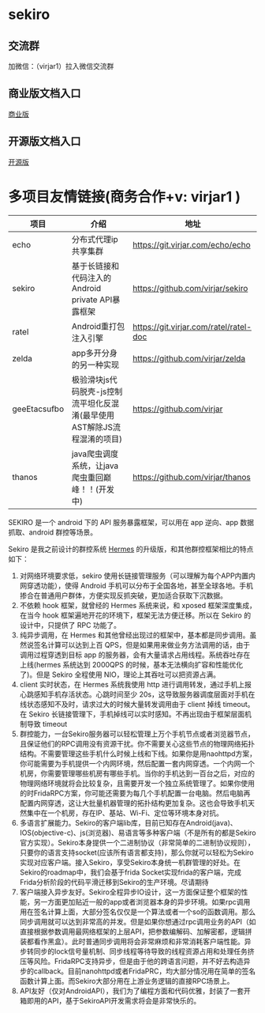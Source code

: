 # sekiro

## 交流群
加微信：（virjar1）拉入微信交流群

## 商业版文档入口
[商业版](doc/readme.md)

## 开源版文档入口
[开源版](open-source-doc/README.md)


# 多项目友情链接(商务合作+v: virjar1 )

|项目|介绍|地址|
|--|--|--|
|echo|分布式代理ip共享集群|https://git.virjar.com/echo/echo|
|sekiro|基于长链接和代码注入的Android private API暴露框架|https://github.com/virjar/sekiro|
|ratel|Android重打包注入引擎|https://git.virjar.com/ratel/ratel-doc|
|zelda|app多开分身的另一种实现|https://github.com/virjar/zelda|
|geeEtacsufbo|极验滑块js代码脱壳-js控制流平坦化反混淆(最早使用AST解除JS流程混淆的项目)|https://github.com/virjar|
|thanos|java爬虫调度系统，让java爬虫重回巅峰！！(开发中)|https://github.com/virjar/thanos|


SEKIRO 是一个 android 下的 API 服务暴露框架，可以用在 app 逆向、app 数据抓取、android 群控等场景。

Sekiro 是我之前设计的群控系统 [Hermes](https://gitee.com/virjar/hermesagent) 的升级版，和其他群控框架相比的特点如下：

1. 对网络环境要求低，sekiro 使用长链接管理服务（可以理解为每个APP内置内网穿透功能），使得 Android 手机可以分布于全国各地，甚至全球各地。手机掺合在普通用户群体，方便实现反抓突破，更加适合获取下沉数据。
2. 不依赖 hook 框架，就曾经的 Hermes 系统来说，和 xposed 框架深度集成，在当今 hook 框架遍地开花的环境下，框架无法方便迁移。所以在 Sekiro 的设计中，只提供了 RPC 功能了。
3. 纯异步调用，在 Hermes 和其他曾经出现过的框架中，基本都是同步调用。虽然说签名计算可以达到上百 QPS，但是如果用来做业务方法调用的话，由于调用过程穿透到目标 app 的服务器，会有大量请求占用线程。系统吞吐存在上线(hermes 系统达到 2000QPS 的时候，基本无法横向扩容和性能优化了)。但是 Sekiro 全程使用 NIO，理论上其吞吐可以把资源占满。
4. client 实时状态，在 Hermes 系统我使用 http 进行调用转发，通过手机上报心跳感知手机存活状态。心跳时间至少 20s，这导致服务器调度层面对手机在线状态感知不及时，请求过大的时候大量转发调用由于 client 掉线 timeout。在 Sekiro 长链接管理下，手机掉线可以实时感知。不再出现由于框架层面机制导致 timeout
5. 群控能力，一台Sekiro服务器可以轻松管理上万个手机节点或者浏览器节点，且保证他们的RPC调用没有资源干扰。你不需要关心这些节点的物理网络拓扑结构。不需要管理这些手机什么时候上线和下线。如果你是用naohttpd方案，你可能需要为手机提供一个内网环境，然后配置一套内网穿透。一个内网一个机房，你需要管理哪些机房有哪些手机。当你的手机达到一百台之后，对应的物理网络环境就将会比较复杂，且需要开发一个独立系统管理了。如果你使用的时FridaRPC方案，你可能还需要为每几个手机配置一台电脑。然后电脑再配置内网穿透，这让大批量机器管理的拓扑结构更加复杂。这也会导致手机天然集中在一个机房，存在IP、基站、Wi-Fi、定位等环境本身对抗。
6. 多语言扩展能力。Sekiro的客户端lib库，目前已知存在Android(java)、IOS(objective-c)、js(浏览器)、易语言等多种客户端（不是所有的都是Sekiro官方实现）。Sekiro本身提供一个二进制协议（非常简单的二进制协议规则），只要你的语言支持socket(应该所有语言都支持)，那么你就可以轻松为Sekiro实现对应客户端。接入Sekiro，享受Sekiro本身统一机群管理的好处。在Sekiro的roadmap中，我们会基于frida Socket实现frida的客户端，完成Frida分析阶段的代码平滑迁移到Sekiro的生产环境。尽请期待
7. 客户端接入异步友好。Sekiro全程异步IO设计，这一方面保证整个框架的性能，另一方面更加贴近一般的app或者浏览器本身的异步环境。如果rpc调用用在签名计算上面，大部分签名仅仅是一个算法或者一个so的函数调用。那么同步调用就可以达到非常高的并发。但是如果你想通过rpc调用业务的API（如直接根据参数调用最网络框架的上层API，把参数编解码、加解密都，逻辑拼装都看作黑盒）。此时普通同步调用将会非常麻烦和非常消耗客户端性能。异步转同步的lock信号量机制、同步线程等待导致的线程资源占用和处理任务挤压等风险。FridaRPC支持异步，但是由于他的跨语言问题，并不好去构造异步的callback。目前nanohttpd或者FridaPRC，均大部分情况用在简单的签名函数计算上面。而Sekiro大部分用在上游业务逻辑的直接RPC场景上。
8. API友好（仅对AndroidAPI），我们为了编程方面和代码优雅，封装了一套开箱即用的API，基于SekiroAPI开发需求将会是非常快乐的。






